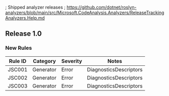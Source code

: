 ﻿; Shipped analyzer releases
; https://github.com/dotnet/roslyn-analyzers/blob/main/src/Microsoft.CodeAnalysis.Analyzers/ReleaseTrackingAnalyzers.Help.md

## Release 1.0

### New Rules

| Rule ID | Category  | Severity | Notes                  |
|---------|-----------|----------|------------------------|
| JSC001  | Generator | Error    | DiagnosticsDescriptors |
| JSC002  | Generator | Error    | DiagnosticsDescriptors |
| JSC003  | Generator | Error    | DiagnosticsDescriptors |
